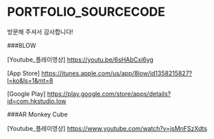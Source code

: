# PORTFOLIO_SOURCECODE

방문해 주셔서 감사합니다!


###8LOW

[Youtube_플레이영상]
https://youtu.be/6sHAbCxi6yg

[App Store]
https://itunes.apple.com/us/app/8low/id1358215827?l=ko&ls=1&mt=8

[Google Play]
https://play.google.com/store/apps/details?id=com.hkstudio.low


###AR Monkey Cube

[Youtube_플레이영상]
https://www.youtube.com/watch?v=jsMnFSzXdts
